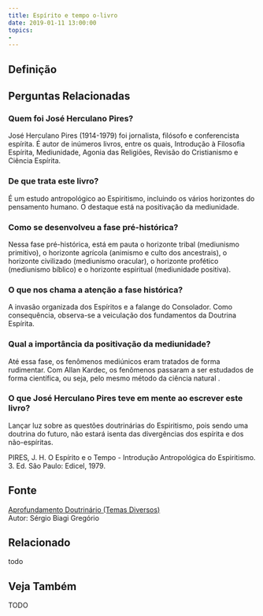 ```yaml
---
title: Espírito e tempo o-livro
date: 2019-01-11 13:00:00
topics: 
- 
---
```


## Definição


## Perguntas Relacionadas

### Quem foi José Herculano Pires?
José Herculano Pires (1914-1979) foi jornalista, filósofo e
conferencista espírita. É autor de inúmeros livros, entre os quais,
Introdução à Filosofia Espírita, Mediunidade, Agonia das Religiões,
Revisão do Cristianismo e Ciência Espírita.

### De que trata este livro?
É um estudo antropológico ao Espiritismo, incluindo os vários horizontes
do pensamento humano. O destaque está na positivação da mediunidade.

### Como se desenvolveu a fase pré-histórica?
Nessa fase pré-histórica, está em pauta o horizonte tribal (mediunismo
primitivo), o horizonte agrícola (animismo e culto dos ancestrais), o
horizonte civilizado (mediunismo oracular), o horizonte profético
(mediunismo bíblico) e o horizonte espiritual (mediunidade positiva).
### O que nos chama a atenção a fase histórica?
A invasão organizada dos Espíritos e a falange do Consolador. Como
consequência, observa-se a veiculação dos fundamentos da Doutrina
Espírita.

### Qual a importância da positivação da mediunidade?
Até essa fase, os fenômenos mediúnicos eram tratados de forma
rudimentar. Com Allan Kardec, os fenômenos passaram a ser estudados de
forma científica, ou seja, pelo mesmo método da ciência natural .

### O que José Herculano Pires teve em mente ao escrever este livro?
Lançar luz sobre as questões doutrinárias do Espiritismo, pois sendo uma
doutrina do futuro, não estará isenta das divergências dos espírita e
dos não-espíritas.

PIRES, J. H. O Espírito e o Tempo - Introdução Antropológica do
Espiritismo. 3. Ed. São Paulo: Edicel, 1979.


## Fonte
[Aprofundamento Doutrinário (Temas Diversos)](https://sites.google.com/view/aprofundamentodoutrinario/espírito-e-tempo-o-livro)  
Autor: Sérgio Biagi Gregório



## Relacionado
todo

## Veja Também
TODO


